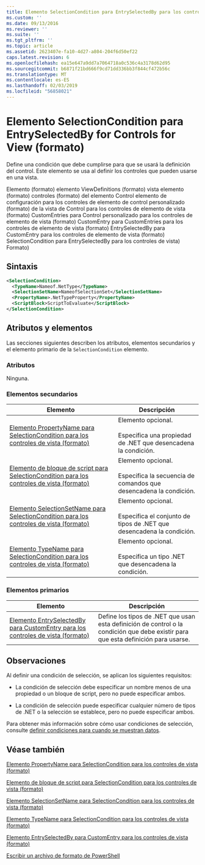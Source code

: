 ```yaml
---
title: Elemento SelectionCondition para EntrySelectedBy para los controles de vista (formato) | Microsoft Docs
ms.custom: ''
ms.date: 09/13/2016
ms.reviewer: ''
ms.suite: ''
ms.tgt_pltfrm: ''
ms.topic: article
ms.assetid: 2623407e-fa10-4d27-a804-204f6d50ef22
caps.latest.revision: 6
ms.openlocfilehash: ea15e647a9dd7a7064718a0c536c4a3178d62d95
ms.sourcegitcommit: b6871f21bd666f9cd71dd336bb3f844cf472b56c
ms.translationtype: MT
ms.contentlocale: es-ES
ms.lasthandoff: 02/03/2019
ms.locfileid: "56858021"
---
```

# <a name="selectioncondition-element-for-entryselectedby-for-controls-for-view-format"></a>Elemento SelectionCondition para EntrySelectedBy for Controls for View (formato)

Define una condición que debe cumplirse para que se usará la definición del control. Este elemento se usa al definir los controles que pueden usarse en una vista.

Elemento (formato) elemento ViewDefinitions (formato) vista elemento (formato) controles (formato) del elemento Control elemento de configuración para los controles de elemento de control personalizado (formato) de la vista de Control para los controles de elemento de vista (formato) CustomEntries para Control personalizado para los controles de elemento de vista (formato) CustomEntry para CustomEntries para los controles de elemento de vista (formato) EntrySelectedBy para CustomEntry para los controles de elemento de vista (formato) SelectionCondition para EntrySelectedBy para los controles de vista) Formato)

## <a name="syntax"></a>Sintaxis

```xml
<SelectionCondition>
  <TypeName>Nameof.NetType</TypeName>
  <SelectionSetName>NameofSelectionSet</SelectionSetName>
  <PropertyName>.NetTypeProperty</PropertyName>
  <ScriptBlock>ScriptToEvaluate</ScriptBlock>
</SelectionCondition>
```

## <a name="attributes-and-elements"></a>Atributos y elementos

Las secciones siguientes describen los atributos, elementos secundarios y el elemento primario de la `SelectionCondition` elemento.

### <a name="attributes"></a>Atributos

Ninguna.

### <a name="child-elements"></a>Elementos secundarios

|Elemento|Descripción|
|-------------|-----------------|
|[Elemento PropertyName para SelectionCondition para los controles de vista (formato)](./propertyname-element-for-selectioncondition-for-controls-for-view-format.md)|Elemento opcional.<br /><br /> Especifica una propiedad de .NET que desencadena la condición.|
|[Elemento de bloque de script para SelectionCondition para los controles de vista (formato)](./scriptblock-element-for-selectioncondition-for-controls-for-view-format.md)|Elemento opcional.<br /><br /> Especifica la secuencia de comandos que desencadena la condición.|
|[Elemento SelectionSetName para SelectionCondition para los controles de vista (formato)](./selectionsetname-element-for-selectioncondition-for-controls-for-view-format.md)|Elemento opcional.<br /><br /> Especifica el conjunto de tipos de .NET que desencadena la condición.|
|[Elemento TypeName para SelectionCondition para los controles de vista (formato)](./typename-element-for-selectioncondition-for-controls-for-view-format.md)|Elemento opcional.<br /><br /> Especifica un tipo .NET que desencadena la condición.|

### <a name="parent-elements"></a>Elementos primarios

|Elemento|Descripción|
|-------------|-----------------|
|[Elemento EntrySelectedBy para CustomEntry para los controles de vista (formato)](./entryselectedby-element-for-customentry-for-controls-for-view-format.md)|Define los tipos de .NET que usan esta definición de control o la condición que debe existir para que esta definición para usarse.|

## <a name="remarks"></a>Observaciones

Al definir una condición de selección, se aplican los siguientes requisitos:

- La condición de selección debe especificar un nombre menos de una propiedad o un bloque de script, pero no puede especificar ambos.

- La condición de selección puede especificar cualquier número de tipos de .NET o la selección se establece, pero no puede especificar ambos.

Para obtener más información sobre cómo usar condiciones de selección, consulte [definir condiciones para cuando se muestran datos](./defining-conditions-for-displaying-data.md).

## <a name="see-also"></a>Véase también

[Elemento PropertyName para SelectionCondition para los controles de vista (formato)](./propertyname-element-for-selectioncondition-for-controls-for-view-format.md)

[Elemento de bloque de script para SelectionCondition para los controles de vista (formato)](./scriptblock-element-for-selectioncondition-for-controls-for-view-format.md)

[Elemento SelectionSetName para SelectionCondition para los controles de vista (formato)](./selectionsetname-element-for-selectioncondition-for-controls-for-view-format.md)

[Elemento TypeName para SelectionCondition para los controles de vista (formato)](./typename-element-for-selectioncondition-for-controls-for-view-format.md)

[Elemento EntrySelectedBy para CustomEntry para los controles de vista (formato)](./entryselectedby-element-for-customentry-for-controls-for-view-format.md)

[Escribir un archivo de formato de PowerShell](./writing-a-powershell-formatting-file.md)
